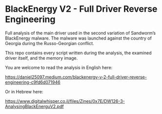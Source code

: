 # BlackEnergy V2 - Full Driver Reverse Engineering

Full analysis of the main driver used in the second variation of Sandworm’s BlackEnergy malware. 
The malware was launched against the country of Georgia during the Russo-Georgian conflict.

This repo contains every script written during the analysis, the examined driver itself, and the memory image.

You are welcome to read the analysis in English here:

https://daniel25097.medium.com/blackenergy-v-2-full-driver-reverse-engineering-c9fd6d071946

Or in Hebrew here:

https://www.digitalwhisper.co.il/files/Zines/0x7E/DW126-3-AnalysingBlackEnerguV2.pdf
